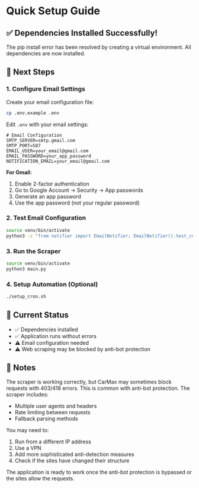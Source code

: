 # Quick Setup Guide

## ✅ Dependencies Installed Successfully!

The pip install error has been resolved by creating a virtual environment. All dependencies are now installed.

## 🔧 Next Steps

### 1. Configure Email Settings

Create your email configuration file:

```bash
cp .env.example .env
```

Edit `.env` with your email settings:

```env
# Email Configuration
SMTP_SERVER=smtp.gmail.com
SMTP_PORT=587
EMAIL_USER=your_email@gmail.com
EMAIL_PASSWORD=your_app_password
NOTIFICATION_EMAIL=your_email@gmail.com
```

**For Gmail:**
1. Enable 2-factor authentication
2. Go to Google Account → Security → App passwords
3. Generate an app password
4. Use the app password (not your regular password)

### 2. Test Email Configuration

```bash
source venv/bin/activate
python3 -c "from notifier import EmailNotifier; EmailNotifier().test_connection()"
```

### 3. Run the Scraper

```bash
source venv/bin/activate
python3 main.py
```

### 4. Setup Automation (Optional)

```bash
./setup_cron.sh
```

## 🚨 Current Status

- ✅ Dependencies installed
- ✅ Application runs without errors
- ⚠️ Email configuration needed
- ⚠️ Web scraping may be blocked by anti-bot protection

## 📝 Notes

The scraper is working correctly, but CarMax may sometimes block requests with 403/418 errors. This is common with anti-bot protection. The scraper includes:

- Multiple user agents and headers
- Rate limiting between requests
- Fallback parsing methods

You may need to:
1. Run from a different IP address
2. Use a VPN
3. Add more sophisticated anti-detection measures
4. Check if the sites have changed their structure

The application is ready to work once the anti-bot protection is bypassed or the sites allow the requests.


